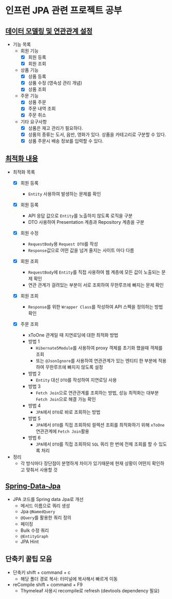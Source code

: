# 인프런 JPA 관련 프로젝트 공부

## [데이터 모델링 및 연관관계 설정](springboot-jpa-shop/README.md)
- 기능 목록
  - 회원 기능
    - [x] 회원 등록
    - [x] 회원 조회
  - 상품 기능
    - [x] 상품 등록
    - [x] 상품 수정 (영속성 관리 개념)
    - [x] 상품 조회
  - 주문 기능
    - [x] 상품 주문
    - [x] 주문 내역 조회
    - [x] 주문 취소
  - 기타 요구사항
    - [x] 상품은 재고 관리가 필요하다.
    - [x] 상품의 종류는 도서, 음반, 영화가 있다. 상품을 카테고리로 구분할 수 있다.
    - [x] 상품 주문시 배송 정보를 입력할 수 있다.

## [최적화 내용](springboot-jpa-shop-optimize/README.md)

- 최적화 목록
  - [x] 회원 등록
    - `Entity` 사용하여 발생하는 문제를 확인
  - [x] 회원 등록
    - API 응답 값으로 `Entity`를 노출하지 않도록 로직을 구분
    - DTO 사용하여 Presentation 계층과 Repository 계층을 구분
  - [x] 회원 수정 
    - `RequestBody`용 `Request DTO`를 작성 
    - `Response`값으로 어떤 값을 넘겨 줄지는 사이트 마다 다름
  - [x] 회원 조회 
    - `RequestBody`에 `Entity`를 직접 사용하여 웹 계층에 모든 값이 노출되는 문제 확인
    - 연관 관계가 걸려있는 부분이 서로 조회하여 무한루프에 빠지는 문제 확인
  - [x] 회원 조회
    - `Response`를 위한 `Wrapper Class`를 작성하여 API 스펙을 정의하는 방법 확인

  - [x] 주문 조회
    - xToOne 관계일 때 지연로딩에 대한 최적화 방법
    - 방법 1
      - `Hibernate5Module`를 사용하여 proxy 객체를 초기화 했을때 객체를 조회
      - 또는 `@JsonIgnore`를 사용하여 연관관계가 있는 엔티티 한 부분에 적용하여 무한루프에 빠지지 않도록 설정
    - 방법 2
      - `Entity` 대신 `DTO`를 작성하여 지연로딩 사용
    - 방법 3
      - `Fetch Join`으로 연관관계를 조회하는 방법, 성능 최적화는 대부분 `Fetch Join`으로 해결 가능 확인
    - 방법 4
      - `JPA`에서 `DTO`로 바로 조회하는 방법
    - 방법 5
      - `JPA`에서 `DTO`를 직접 조회하되 컬렉션 조회를 최적화하기 위해 `xToOne` 연관관계에 `Fetch Join`활용
    - 방법 6
      - `JPA`에서 `DTO`를 직접 조회하되 `SQL` 쿼리 한 번에 전체 조회를 할 수 있도록 처리

- 정리
  - 각 방식마다 장단점이 분명하게 차이가 있기때문에 현재 상황이 어떤지 확인하고 맞춰서 사용할 것

## [Spring-Data-Jpa](/springboot-jpa-data/README.md)
- JPA 코드를 Spring data Jpa로 개선
  - 메서드 이름으로 쿼리 생성
  - Jpa `@NamedQuery`
  - `@Query`를 활용한 쿼리 정의
  - 페이징
  - Bulk 수정 쿼리
  - `@EntityGraph`
  - JPA Hint

## 단축키 꿀팁 모음
- 단축키 shift + command + c
    - 해당 폴더 경로 복사: 터미널에 복사해서 빠르게 이동
- reCompile shift + command + F9
    - Thymeleaf 사용시 recompile로 refresh (devtools dependency 필요)
